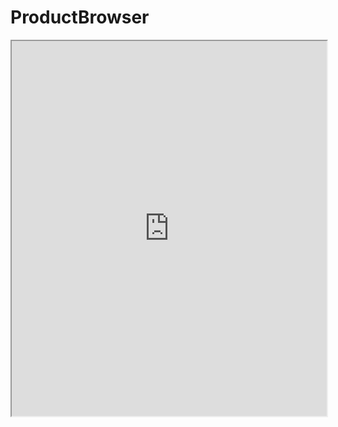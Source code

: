 # ProductBrowser


<!DOCTYPE html>
<html lang="en">
<head>
<meta charset="UTF-8">
<meta name="viewport" content="width=device-width, initial-scale=1.0">
<title>Interactive PDF Viewer</title>
</head>
<body>
<iframe src="https://mozilla.github.io/pdf.js/web/viewer.html?file=https://github.com/Leleogi/ProductBrowser/blob/main/figures/1hr/evaluation/GEV_DJF_CH.pdf" width="100%" height="600px"></iframe>
</body>
</html>


